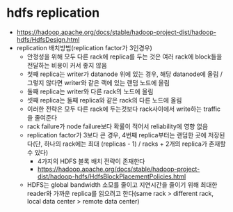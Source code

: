 # hdfs replication

* https://hadoop.apache.org/docs/stable/hadoop-project-dist/hadoop-hdfs/HdfsDesign.html
* replication 배치방법(replication factor가 3인경우)
  * 안정성을 위해 모두 다른 rack에 replica를 두는 것은 여러 rack에 block들을 전달하는 비용이 커서 좋지 않음
  * 첫째 replica는 writer가 datanode 위에 있는 경우, 해당 datanode에 올림 / 그렇지 않다면 writer와 같은 랙에 있는 랜덤 노드에 올림
  * 둘째 replica는 writer와 다른 rack의 노드에 올림
  * 셋째 replica는 둘째 replica와 같은 rack의 다른 노드에 올림
  * 이러한 전략은 모두 다른 rack에 두는것보다 rack사이에서 write하는 traffic을 줄여준다
  * rack failure가 node failure보다 확률이 적어서 reliability에 영향 없음
  * replication factor가 3보다 큰 경우, 4번째 replica부터는 랜덤한 곳에 저장된다(단, 하나의 rack에는 최대 (replicas - 1) / racks + 2개의 replica가 존재할 수 있다)
    * 4가지의 HDFS 블록 배치 전략이 존재한다
    * https://hadoop.apache.org/docs/stable/hadoop-project-dist/hadoop-hdfs/HdfsBlockPlacementPolicies.html
  * HDFS는 global bandwidth 소모를 줄이고 지연시간을 줄이기 위해 최대한 reader와 가까운 replica를 읽으려고 한다(same rack > different rack, local data center > remote data center)

